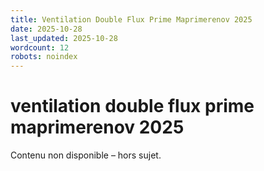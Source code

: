 ```yaml
---
title: Ventilation Double Flux Prime Maprimerenov 2025
date: 2025-10-28
last_updated: 2025-10-28
wordcount: 12
robots: noindex
---
```


# ventilation double flux prime maprimerenov 2025

Contenu non disponible – hors sujet.